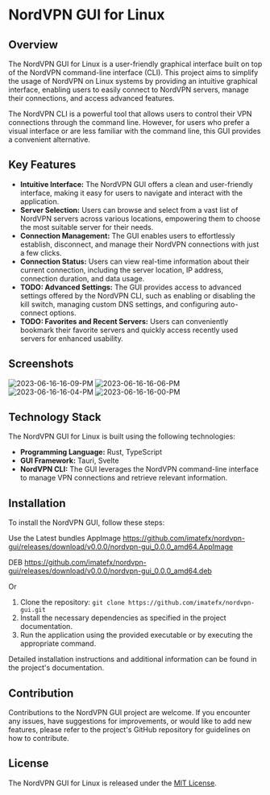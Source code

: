 # NordVPN GUI for Linux

## Overview

The NordVPN GUI for Linux is a user-friendly graphical interface built on top of the NordVPN command-line interface (CLI). This project aims to simplify the usage of NordVPN on Linux systems by providing an intuitive graphical interface, enabling users to easily connect to NordVPN servers, manage their connections, and access advanced features.

The NordVPN CLI is a powerful tool that allows users to control their VPN connections through the command line. However, for users who prefer a visual interface or are less familiar with the command line, this GUI provides a convenient alternative.

## Key Features

- **Intuitive Interface:** The NordVPN GUI offers a clean and user-friendly interface, making it easy for users to navigate and interact with the application.
- **Server Selection:** Users can browse and select from a vast list of NordVPN servers across various locations, empowering them to choose the most suitable server for their needs.
- **Connection Management:** The GUI enables users to effortlessly establish, disconnect, and manage their NordVPN connections with just a few clicks.
- **Connection Status:** Users can view real-time information about their current connection, including the server location, IP address, connection duration, and data usage.
- **TODO: Advanced Settings:** The GUI provides access to advanced settings offered by the NordVPN CLI, such as enabling or disabling the kill switch, managing custom DNS settings, and configuring auto-connect options.
- **TODO: Favorites and Recent Servers:** Users can conveniently bookmark their favorite servers and quickly access recently used servers for enhanced usability.

## Screenshots
![2023-06-16-16-09-PM](https://github.com/imatefx/nordvpn-gui/assets/3025904/f42fdf92-6568-4931-8908-1282e590ef3e)
![2023-06-16-16-06-PM](https://github.com/imatefx/nordvpn-gui/assets/3025904/7abc7a42-364d-4df5-aada-52573ba52253)
![2023-06-16-16-04-PM](https://github.com/imatefx/nordvpn-gui/assets/3025904/220dcd53-f136-4022-9d7a-935bac7f9939)
![2023-06-16-16-00-PM](https://github.com/imatefx/nordvpn-gui/assets/3025904/306853af-37de-4aab-a155-2b52451a6940)


## Technology Stack

The NordVPN GUI for Linux is built using the following technologies:

- **Programming Language:** Rust, TypeScript
- **GUI Framework:** Tauri, Svelte
- **NordVPN CLI:** The GUI leverages the NordVPN command-line interface to manage VPN connections and retrieve relevant information.

## Installation

To install the NordVPN GUI, follow these steps:

Use the Latest bundles
AppImage
https://github.com/imatefx/nordvpn-gui/releases/download/v0.0.0/nordvpn-gui_0.0.0_amd64.AppImage

DEB
https://github.com/imatefx/nordvpn-gui/releases/download/v0.0.0/nordvpn-gui_0.0.0_amd64.deb

Or

1. Clone the repository: `git clone https://github.com/imatefx/nordvpn-gui.git`
2. Install the necessary dependencies as specified in the project documentation.
3. Run the application using the provided executable or by executing the appropriate command.

Detailed installation instructions and additional information can be found in the project's documentation.

## Contribution

Contributions to the NordVPN GUI project are welcome. If you encounter any issues, have suggestions for improvements, or would like to add new features, please refer to the project's GitHub repository for guidelines on how to contribute.

## License

The NordVPN GUI for Linux is released under the [MIT License](https://github.com/imatefx/nordvpn-gui/blob/main/LICENSE).
